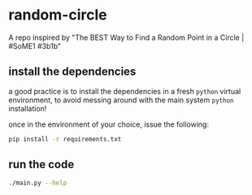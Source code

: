 # random-circle
A repo inspired by "The BEST Way to Find a Random Point in a Circle | #SoME1 #3b1b"

## install the dependencies
a good practice is to install the dependencies in a fresh `python` virtual environment,
to avoid messing around with the main system `python` installation!

once in the environment of your choice, issue the following:
```bash
pip install -r requirements.txt
```

## run the code
```bash
./main.py --help
```
